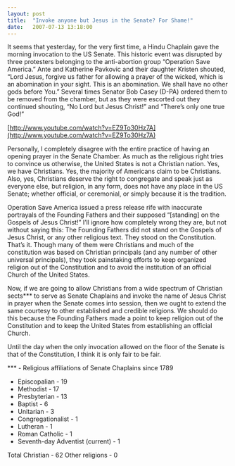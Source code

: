 ```yaml
---
layout: post
title:  "Invoke anyone but Jesus in the Senate? For Shame!"
date:   2007-07-13 13:18:00
---
```

It seems that yesterday, for the very first time, a Hindu Chaplain gave the morning invocation to the US Senate. This historic event was disrupted by three protesters belonging to the anti-abortion group “Operation Save America.” Ante and Katherine Pavkovic and their daughter Kristen shouted, “Lord Jesus, forgive us father for allowing a prayer of the wicked, which is an abomination in your sight. This is an abomination. We shall have no other gods before You.” Several times Senator Bob Casey (D-PA) ordered them to be removed from the chamber, but as they were escorted out they continued shouting, “No Lord but Jesus Christ!” and “There’s only one true God!”

[http://www.youtube.com/watch?v=EZ9To30Hz7A](http://www.youtube.com/watch?v=EZ9To30Hz7A)

Personally, I completely disagree with the entire practice of having an opening prayer in the Senate Chamber. As much as the religious right tries to convince us otherwise, the United States is not a Christian nation. Yes, we have Christians. Yes, the majority of Americans claim to be Christians. Also, yes, Christians deserve the right to congregate and speak just as everyone else, but religion, in any form, does not have any place in the US Senate; whether official, or ceremonial, or simply because it is the tradition.

Operation Save America issued a press release rife with inaccurate portrayals of the Founding Fathers and their supposed “[standing] on the Gospels of Jesus Christ!” I’ll ignore how completely wrong they are, but not without saying this: The Founding Fathers did not stand on the Gospels of Jesus Christ, or any other religious text. They stood on the Constitution. That’s it. Though many of them were Christians and much of the constitution was based on Christian principals (and any number of other universal principals), they took painstaking efforts to keep organized religion out of the Constitution and to avoid the institution of an official Church of the United States.

Now, if we are going to allow Christians from a wide spectrum of Christian sects*** to serve as Senate Chaplains and invoke the name of Jesus Christ in prayer when the Senate comes into session, then we ought to extend the same courtesy to other established and credible religions. We should do this because the Founding Fathers made a point to keep religion out of the Constitution and to keep the United States from establishing an official Church.

Until the day when the only invocation allowed on the floor of the Senate is that of the Constitution, I think it is only fair to be fair.

*** - Religious affiliations of Senate Chaplains since 1789

* Episcopalian - 19
* Methodist - 17
* Presbyterian - 13
* Baptist - 6
* Unitarian - 3
* Congregationalist - 1
* Lutheran - 1
* Roman Catholic - 1
* Seventh-day Adventist (current) - 1

Total Christian - 62
Other religions - 0
